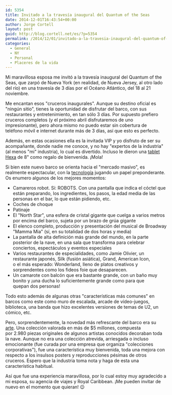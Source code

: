 ```yaml
---
id: 5354
title: Invitado a la travesía inaugural del Quantum of the Seas
date: 2014-12-01T16:43:54+00:00
author: Jorge Cortell
layout: post
guid: http://blog.cortell.net/es/?p=5354
permalink: /2014/12/01/invitado-a-la-travesia-inaugural-del-quantum-of-the-seas/
categories:
  - General
  - NY
  - Personal
  - Placeres de la vida
---
```

Mi maravillosa esposa me invitó a la travesía inaugural del Quantum of the Seas, que zarpó de Nueva York (en realidad, de Nueva Jersey, al otro lado del río) en una travesía de 3 días por el Océano Atlántico, del 18 al 21 noviembre.

Me encantan esos "cruceros inaugurales". Aunque su destino oficial es "ningún sitio", tienes la oportunidad de disfrutar del barco, con sus restaurantes y entretenimiento, en tan sólo 3 días. Por supuesto prefiero cruceros completos (y el próximo abril disfrutaremos de uno impresionante), pero ahora mismo no puedo estar sin cobertura de teléfono móvil e internet durante más de 3 días, así que esto es perfecto.

Además, en estas ocasiones ella es la invitada VIP y yo disfruto de ser su acompañante, donde nadie me conoce, y no hay "expertos de la industria" (al menos "mi" industria), lo cual es divertido. Incluso le dieron una <a title="http://hexaelectronics.com/product/hexa-blue-10-windows-tablet/" href="http://hexaelectronics.com/product/hexa-blue-10-windows-tablet/" target="_blank">tablet Hexa</a> de 8" como regalo de bienvenida. ¡Mola!

Si bien este nuevo barco se orienta hacia el "mercado masivo", es realmente espectacular, con la <a title="http://www.royalcaribbean.com/quantumoftheseas/technology/smart-experiences/" href="http://www.royalcaribbean.com/quantumoftheseas/technology/smart-experiences/" target="_blank">tecnología</a> jugando un papel preponderante. Os enumero algunos de los mejores momentos:

  * Camareros robot. Sí: ROBOTS. Con una pantalla que indica el cóctel que están preparando, los ingredientes, los pasos, la edad media de las personas en el bar, lo que están pidiendo, etc.
  * Coches de choque
  * Patinaje
  * El "North Star", una esfera de cristal gigante que cuelga a varios metros por encima del barco, sujeta por un brazo de grúa gigante
  * El elenco completo, producción y presentación del musical de Broadway "Mamma Mia" (sí, en su totalidad de dos horas y media)
  * La pantalla de alta definición más grande del mundo, en la parte posterior de la nave, en una sala que transforma para celebrar conciertos, espectáculos y eventos especiales
  * Varios restaurantes de especialidades, como Jamie Olivier, un restaurante japonés, Silk (fusión asiática), Grand, American Icon, o el más esperado: Wonderland, lleno de platos creativos y sorprendentes como los fideos foie que desaparecen.
  * Un camarote con balcón que era bastante grande, con un baño muy bonito y ¡una ducha lo suficientemente grande como para que quepan dos personas!

Todo esto además de algunas otras "características más comunes" en barcos como este como muro de escalada, arcade de vídeo-juegos, biblioteca, una banda que hizo excelentes versiones de temas de U2, un cómico, etc.

Pero, sorprendentemente, la novedad más refrescante del barco era su <a title="http://www.royalcaribbean.com/connect/quantum-of-the-seas-art-collection-a-deep-dive/" href="http://www.royalcaribbean.com/connect/quantum-of-the-seas-art-collection-a-deep-dive/" target="_blank">arte</a>. Una colección valorada en más de $5 millones, compuesta por 2.980 piezas originales de algunos artistas conocidos decoraban toda la nave. Aunque no era una colección atrevida, arriesgada o incluso emocionante (fue curada por una empresa que organiza "colecciones corporativas"), fue una característica muy bienvenida, toda una mejora con respecto a los insulsos posters y reproducciones pésimas de otros cruceros. Espero que la industria toma nota y haga de esta una característica habitual.

Así que fue una experiencia maravillosa, por lo cual estoy muy agradecido a mi esposa, su agencia de viajes y Royal Caribbean. ¡Me pueden invitar de nuevo en el momento que quieran! 😉